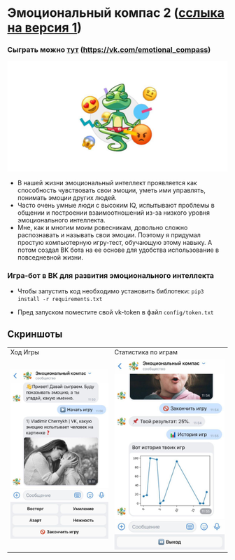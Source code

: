 # Эмоциональный компас 2 (<a href='https://github.com/otter18/compass-in-the-world-of-emotions'>сслыка на версия 1</a>)
### Cыграть можно <a href="https://vk.com/emotional_compass">тут</a> (https://vk.com/emotional_compass)
![logo](img/logo.png)
- В нашей жизни эмоциональный интеллект проявляется как способность чувствовать свои эмоции, уметь ими управлять, понимать эмоции других людей.
- Часто очень умные люди с высоким IQ, испытывают проблемы в общении и построении взаимоотношений из-за низкого уровня эмоционального интеллекта.
- Мне, как и многим моим ровесникам, довольно сложно распознавать и называть свои эмоции. Поэтому я придумал простую компьютерную игру-тест, обучающую этому навыку. А потом создал ВК бота на ее основе для удобства использование в повседневной жизни.
### Игра-бот в ВК для развития эмоционального интеллекта
- Чтобы запустить код необходимо установить библотеки:
  <code>pip3 install -r requirements.txt</code>
 
- Пред запуском поместите свой vk-token в файл <code>config/token.txt</code>

## Скриншоты


<table>
  <tr>
    <td>Ход Игры</td>
     <td>Статистика по играм</td>
       </tr>
  <tr>
    <td><img src="readme_img/1.jpg"></td>
    <td><img src="readme_img/2.jpg"></td>
   
  </tr>
 </table>
